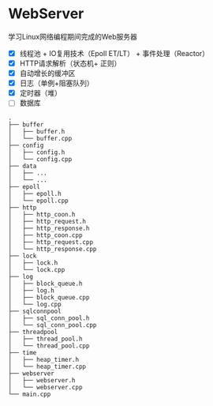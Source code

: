 # WebServer

学习Linux网络编程期间完成的Web服务器

- [x] 线程池 + IO复用技术（Epoll ET/LT） + 事件处理（Reactor）
- [x] HTTP请求解析（状态机+ 正则） 
- [x] 自动增长的缓冲区
- [x] 日志（单例+阻塞队列）
- [x] 定时器（堆）
- [ ] 数据库

```
.
├── buffer
│   ├── buffer.h
│   └── buffer.cpp
├── config
│   ├── config.h
│   └── config.cpp
├── data
│   ├── ...
│   └── ...
├── epoll
│   ├── epoll.h
│   └── epoll.cpp
├── http
│   ├── http_coon.h
│   ├── http_request.h
│   ├── http_response.h
│   ├── http_coon.cpp
│   ├── http_request.cpp
│   └── http_response.cpp
├── lock
│   ├── lock.h
│   └── lock.cpp
├── log          
│   ├── block_queue.h
│   ├── log.h
│   ├── block_queue.cpp
│   └── log.cpp
├── sqlconnpool
│   ├── sql_conn_pool.h
│   └── sql_conn_pool.cpp
├── threadpool
│   ├── thread_pool.h
│   └── thread_pool.cpp
├── time
│   ├── heap_timer.h
│   └── heap_timer.cpp
├── webserver
│   ├── webserver.h
│   └── webserver.cpp
└── main.cpp
```